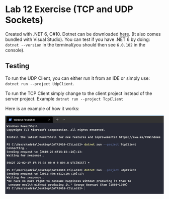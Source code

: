 # Lab 12 Exercise (TCP and UDP Sockets)

Created with .NET 6, C#10. Dotnet can be downloaded [here](https://dotnet.microsoft.com/en-us/download). (It also comes bundled with Visual Studio). You can test if you have .NET 6 by doing: `dotnet --version` in the terminal(you should then see `6.0.102` in the console).

## Testing

To run the UDP Client, you can either run it from an IDE or simply use: `dotnet run --project UdpClient`.

To run the TCP Client simply change to the client project instead of the server project. Example `dotnet run --project TcpClient`

Here is an example of how it works:

![](./test.png)
